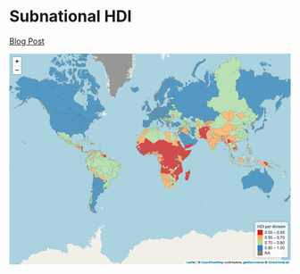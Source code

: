 # Subnational HDI
[Blog Post](https://www.carlosyanez.cl/2020/08/data-analysis/gaps-within-countries-mapping-subnational-hdi/)

![Sample Image](subnational_hdi.png)

